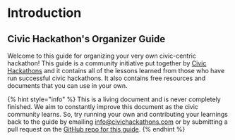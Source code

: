 # Introduction

## Civic Hackathon's Organizer Guide

Welcome to this guide for organizing your very own civic-centric hackathon! This guide is a community initiative put together by [Civic Hackathons](https://civichackathons.com/) and it contains all of the lessons learned from those who have run successful civic hackathons. It also contains free resources and documents that you can use in your own.

{% hint style="info" %}
 This is a living document and is never completely finished. We aim to constantly improve this document as the civic community learns. So, try running your own and contributing your learnings back to the guide by emailing [info@civichackathons.com](mailto:info@civichackathons.com) or by submitting a pull request on the [GitHub repo for this guide](https://github.com/civichackathons/civichackathons-guide).
{% endhint %}

